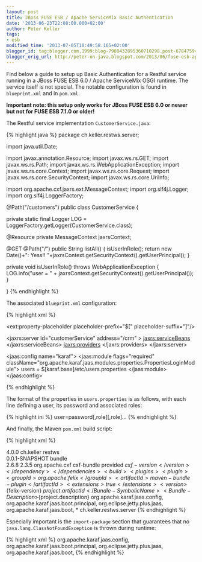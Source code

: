 ```yaml
---
layout: post
title: JBoss FUSE ESB / Apache ServiceMix Basic Authentication
date: '2013-06-23T22:08:00.000+02:00'
author: Peter Keller
tags:
- esb
modified_time: '2013-07-05T10:49:58.165+02:00'
blogger_id: tag:blogger.com,1999:blog-7980432895360710298.post-6784759452137712651
blogger_orig_url: http://peter-on-java.blogspot.com/2013/06/fuse-esb-apache-servicemix-basic.html
---
```


Find below a guide to setup up Basic Authentication for a Restful service running in a JBoss FUSE ESB 6.0 / Apache ServiceMix OSGI runtime. The service itself is not special. The notable configuration is found in `blueprint.xml` and in `pom.xml`.

**Important note: this setup only works for JBoss FUSE ESB 6.0 or newer but not for FUSE ESB 7.1.0 or older!**

The Restful service implementation `CustomerService.java`:
 
{% highlight java %} 
package ch.keller.restws.server;

import java.util.Date;

import javax.annotation.Resource;
import javax.ws.rs.GET;
import javax.ws.rs.Path;
import javax.ws.rs.WebApplicationException;
import javax.ws.rs.core.Context;
import javax.ws.rs.core.Request;
import javax.ws.rs.core.SecurityContext;
import javax.ws.rs.core.UriInfo;

import org.apache.cxf.jaxrs.ext.MessageContext;
import org.slf4j.Logger;
import org.slf4j.LoggerFactory;

@Path("/customers")
public class CustomerService {
 
 private static final Logger LOG = LoggerFactory.getLogger(CustomerService.class);

 @Resource
 private MessageContext jaxrsContext;
 
 @GET
 @Path("/")
 public String listAll() {
  isUserInRole();
  return new Date()+": Yess!! "+jaxrsContext.getSecurityContext().getUserPrincipal();
 }

 private void isUserInRole() throws WebApplicationException {
  LOG.info("user = " + jaxrsContext.getSecurityContext().getUserPrincipal());
 }

}
{% endhighlight %} 
 
The associated `blueprint.xml` configuration:

{% highlight xml %} 
<blueprint xmlns="http://www.osgi.org/xmlns/blueprint/v1.0.0"
 xmlns:xsi="http://www.w3.org/2001/XMLSchema-instance"  
 xmlns:jaxrs="http://cxf.apache.org/blueprint/jaxrs" 
 xmlns:jaas="http://karaf.apache.org/xmlns/jaas/v1.0.0"
 xmlns:ext="http://aries.apache.org/blueprint/xmlns/blueprint-ext/v1.0.0"
 xsi:schemaLocation="
  http://www.osgi.org/xmlns/blueprint/v1.0.0 
    http://www.osgi.org/xmlns/blueprint/v1.0.0/blueprint.xsd
  http://cxf.apache.org/blueprint/jaxrs 
    http://cxf.apache.org/schemas/blueprint/jaxrs.xsd
  http://karaf.apache.org/xmlns/jaas/v1.0.0 
    http://karaf.apache.org/xmlns/jaas/v1.0.0
  http://aries.apache.org/blueprint/xmlns/blueprint-ext/v1.0.0 
    http://aries.apache.org/schemas/blueprint-ext/blueprint-ext.xsd">
      
  <!-- Bean to allow the $[karaf.base] property to be correctly resolved -->
  <ext:property-placeholder placeholder-prefix="$[" placeholder-suffix="]"/>
   
  <jaxrs:server id="customerService" address="/crm" >
    <jaxrs:serviceBeans>
      <ref component-id="customerSvc"/>
    </jaxrs:serviceBeans>
    <jaxrs:providers>
      <ref component-id="authenticationFilter"/>
    </jaxrs:providers>
  </jaxrs:server>
    
  <bean id="customerSvc" class="ch.keller.restws.server.CustomerService"/>
  <bean id="authenticationFilter" 
    class="org.apache.cxf.jaxrs.security.JAASAuthenticationFilter" >            
      <property name="contextName" value="karaf"/>
  </bean>
    
  <jaas:config name="karaf">
    <jaas:module flags="required"
      className="org.apache.karaf.jaas.modules.properties.PropertiesLoginModule">
        users = $[karaf.base]/etc/users.properties
    </jaas:module>
  </jaas:config><br /> 
    
  <!-- Don't forget to expose the BackingEngine as an OSGi service. -->
  <service interface="org.apache.karaf.jaas.modules.BackingEngineFactory">
    <bean class="org.apache.karaf.jaas.modules.properties.PropertiesBackingEngineFactory"/>
  </service>
</blueprint>
{% endhighlight %} 


The format of the properties in `users.properties` is as follows, with each line defining a user, its password and associated roles:  

{% highlight ini %} 
user=password[,role][,role]...
{% endhighlight %} 

And finally, the Maven `pom.xml` build script:  

{% highlight xml %} 
<project xmlns="http://maven.apache.org/POM/4.0.0" 
 xmlns:xsi="http://www.w3.org/2001/XMLSchema-instance"
 xsi:schemaLocation="
   http://maven.apache.org/POM/4.0.0 
     http://maven.apache.org/xsd/maven-4.0.0.xsd">
 
  <modelVersion>4.0.0</modelVersion>
  <groupId>ch.keller</groupId>
  <artifactId>restws</artifactId><br /> 
  <version>0.0.1-SNAPSHOT</version>
  <packaging>bundle</packaging><br />
  <properties>
    <cxf-version>2.6.8</cxf-version>
    <felix-version>2.3.5</felix-version>
  </properties>
  <dependencies>
    <dependency>
      <groupId>org.apache.cxf</groupId>
      <artifactId>cxf-bundle</artifactId>
      <scope>provided</scope>
      <version>${cxf-version}</version>
    </dependency>
  </dependencies>
  <build>
    <plugins>
      <plugin>
        <groupId>org.apache.felix</groupId>
        <artifactId>maven-bundle-plugin</artifactId>
        <extensions>true</extensions>
        <version>${felix-version}</version>
        <configuration>
          <instructions>
            <Bundle-SymbolicName>${project.artifactId}</Bundle-SymbolicName>
            <Bundle-Description>${project.description}</Bundle-Description>
            <Import-Package>
                org.apache.karaf.jaas.config,
                org.apache.karaf.jaas.boot.principal,
                org.eclipse.jetty.plus.jaas,
                org.apache.karaf.jaas.boot,
                *
            </Import-Package>
            <Export-Package>ch.keller.restws.server</Export-Package>
          </instructions>
        </configuration>
      </plugin>
    </plugins>
  </build>
</project>
{% endhighlight %} 

Especially important is the `import-package` section that guarantees that no `java.lang.ClassNotFoundException` is thrown during runtime:  

{% highlight xml %} 
<Import-Package>
  org.apache.karaf.jaas.config,
  org.apache.karaf.jaas.boot.principal,
  org.eclipse.jetty.plus.jaas,
  org.apache.karaf.jaas.boot,
</Import-Package>
{% endhighlight %} 
